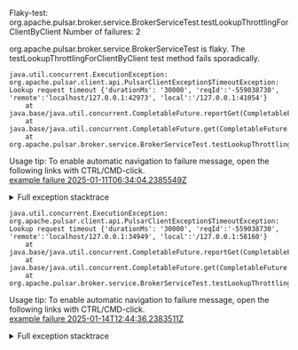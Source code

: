        
Flaky-test: org.apache.pulsar.broker.service.BrokerServiceTest.testLookupThrottlingForClientByClient
Number of failures: 2

org.apache.pulsar.broker.service.BrokerServiceTest is flaky. The testLookupThrottlingForClientByClient test method fails sporadically.

```
java.util.concurrent.ExecutionException: org.apache.pulsar.client.api.PulsarClientException$TimeoutException: Lookup request timeout {'durationMs': '30000', 'reqId':'-559038730', 'remote':'localhost/127.0.0.1:42973', 'local':'/127.0.0.1:41054'}
	at java.base/java.util.concurrent.CompletableFuture.reportGet(CompletableFuture.java:396)
	at java.base/java.util.concurrent.CompletableFuture.get(CompletableFuture.java:2073)
	at org.apache.pulsar.broker.service.BrokerServiceTest.testLookupThrottlingForClientByClient(BrokerServiceTest.java:1141)
```

Usage tip: To enable automatic navigation to failure message, open the following links with CTRL/CMD-click.  
[example failure 2025-01-11T06:34:04.2385549Z](https://github.com/apache/pulsar/actions/runs/12721764903/job/35465235939#step:11:1368)  


<details>
<summary>Full exception stacktrace</summary>
<code><pre>
java.util.concurrent.ExecutionException: org.apache.pulsar.client.api.PulsarClientException$TimeoutException: Lookup request timeout {'durationMs': '30000', 'reqId':'-559038730', 'remote':'localhost/127.0.0.1:42973', 'local':'/127.0.0.1:41054'}
	at java.base/java.util.concurrent.CompletableFuture.reportGet(CompletableFuture.java:396)
	at java.base/java.util.concurrent.CompletableFuture.get(CompletableFuture.java:2073)
	at org.apache.pulsar.broker.service.BrokerServiceTest.testLookupThrottlingForClientByClient(BrokerServiceTest.java:1141)
	at java.base/jdk.internal.reflect.NativeMethodAccessorImpl.invoke0(Native Method)
	at java.base/jdk.internal.reflect.NativeMethodAccessorImpl.invoke(NativeMethodAccessorImpl.java:77)
	at java.base/jdk.internal.reflect.DelegatingMethodAccessorImpl.invoke(DelegatingMethodAccessorImpl.java:43)
	at java.base/java.lang.reflect.Method.invoke(Method.java:569)
	at org.testng.internal.invokers.MethodInvocationHelper.invokeMethod(MethodInvocationHelper.java:139)
	at org.testng.internal.invokers.InvokeMethodRunnable.runOne(InvokeMethodRunnable.java:47)
	at org.testng.internal.invokers.InvokeMethodRunnable.call(InvokeMethodRunnable.java:76)
	at org.testng.internal.invokers.InvokeMethodRunnable.call(InvokeMethodRunnable.java:11)
	at java.base/java.util.concurrent.FutureTask.run(FutureTask.java:264)
	at java.base/java.util.concurrent.ThreadPoolExecutor.runWorker(ThreadPoolExecutor.java:1136)
	at java.base/java.util.concurrent.ThreadPoolExecutor$Worker.run(ThreadPoolExecutor.java:635)
	at java.base/java.lang.Thread.run(Thread.java:840)
Caused by: org.apache.pulsar.client.api.PulsarClientException$TimeoutException: Lookup request timeout {'durationMs': '30000', 'reqId':'-559038730', 'remote':'localhost/127.0.0.1:42973', 'local':'/127.0.0.1:41054'}
	at org.apache.pulsar.client.impl.ClientCnx.checkRequestTimeout(ClientCnx.java:1422)
	at org.apache.pulsar.common.util.Runnables$CatchingAndLoggingRunnable.run(Runnables.java:54)
	at io.netty.util.concurrent.PromiseTask.runTask(PromiseTask.java:98)
	at io.netty.util.concurrent.ScheduledFutureTask.run(ScheduledFutureTask.java:162)
	at io.netty.util.concurrent.AbstractEventExecutor.runTask(AbstractEventExecutor.java:173)
	at io.netty.util.concurrent.AbstractEventExecutor.safeExecute(AbstractEventExecutor.java:166)
	at io.netty.util.concurrent.SingleThreadEventExecutor.runAllTasks(SingleThreadEventExecutor.java:472)
	at io.netty.channel.epoll.EpollEventLoop.run(EpollEventLoop.java:408)
	at io.netty.util.concurrent.SingleThreadEventExecutor$4.run(SingleThreadEventExecutor.java:997)
	at io.netty.util.internal.ThreadExecutorMap$2.run(ThreadExecutorMap.java:74)
	at io.netty.util.concurrent.FastThreadLocalRunnable.run(FastThreadLocalRunnable.java:30)
	... 1 more

</pre></code>
</details>

```
java.util.concurrent.ExecutionException: org.apache.pulsar.client.api.PulsarClientException$TimeoutException: Lookup request timeout {'durationMs': '30000', 'reqId':'-559038730', 'remote':'localhost/127.0.0.1:34949', 'local':'/127.0.0.1:58160'}
	at java.base/java.util.concurrent.CompletableFuture.reportGet(CompletableFuture.java:396)
	at java.base/java.util.concurrent.CompletableFuture.get(CompletableFuture.java:2073)
	at org.apache.pulsar.broker.service.BrokerServiceTest.testLookupThrottlingForClientByClient(BrokerServiceTest.java:1141)
```

Usage tip: To enable automatic navigation to failure message, open the following links with CTRL/CMD-click.  
[example failure 2025-01-14T12:44:36.2383511Z](https://github.com/apache/pulsar/actions/runs/12767331812/job/35586023240#step:11:1366)  


<details>
<summary>Full exception stacktrace</summary>
<code><pre>
java.util.concurrent.ExecutionException: org.apache.pulsar.client.api.PulsarClientException$TimeoutException: Lookup request timeout {'durationMs': '30000', 'reqId':'-559038730', 'remote':'localhost/127.0.0.1:34949', 'local':'/127.0.0.1:58160'}
	at java.base/java.util.concurrent.CompletableFuture.reportGet(CompletableFuture.java:396)
	at java.base/java.util.concurrent.CompletableFuture.get(CompletableFuture.java:2073)
	at org.apache.pulsar.broker.service.BrokerServiceTest.testLookupThrottlingForClientByClient(BrokerServiceTest.java:1141)
	at java.base/jdk.internal.reflect.DirectMethodHandleAccessor.invoke(DirectMethodHandleAccessor.java:103)
	at java.base/java.lang.reflect.Method.invoke(Method.java:580)
	at org.testng.internal.invokers.MethodInvocationHelper.invokeMethod(MethodInvocationHelper.java:139)
	at org.testng.internal.invokers.InvokeMethodRunnable.runOne(InvokeMethodRunnable.java:47)
	at org.testng.internal.invokers.InvokeMethodRunnable.call(InvokeMethodRunnable.java:76)
	at org.testng.internal.invokers.InvokeMethodRunnable.call(InvokeMethodRunnable.java:11)
	at java.base/java.util.concurrent.FutureTask.run(FutureTask.java:317)
	at java.base/java.util.concurrent.ThreadPoolExecutor.runWorker(ThreadPoolExecutor.java:1144)
	at java.base/java.util.concurrent.ThreadPoolExecutor$Worker.run(ThreadPoolExecutor.java:642)
	at java.base/java.lang.Thread.run(Thread.java:1583)
Caused by: org.apache.pulsar.client.api.PulsarClientException$TimeoutException: Lookup request timeout {'durationMs': '30000', 'reqId':'-559038730', 'remote':'localhost/127.0.0.1:34949', 'local':'/127.0.0.1:58160'}
	at org.apache.pulsar.client.impl.ClientCnx.checkRequestTimeout(ClientCnx.java:1422)
	at org.apache.pulsar.common.util.Runnables$CatchingAndLoggingRunnable.run(Runnables.java:54)
	at io.netty.util.concurrent.PromiseTask.runTask(PromiseTask.java:98)
	at io.netty.util.concurrent.ScheduledFutureTask.run(ScheduledFutureTask.java:162)
	at io.netty.util.concurrent.AbstractEventExecutor.runTask(AbstractEventExecutor.java:173)
	at io.netty.util.concurrent.AbstractEventExecutor.safeExecute(AbstractEventExecutor.java:166)
	at io.netty.util.concurrent.SingleThreadEventExecutor.runAllTasks(SingleThreadEventExecutor.java:472)
	at io.netty.channel.epoll.EpollEventLoop.run(EpollEventLoop.java:408)
	at io.netty.util.concurrent.SingleThreadEventExecutor$4.run(SingleThreadEventExecutor.java:997)
	at io.netty.util.internal.ThreadExecutorMap$2.run(ThreadExecutorMap.java:74)
	at io.netty.util.concurrent.FastThreadLocalRunnable.run(FastThreadLocalRunnable.java:30)
	... 1 more

</pre></code>
</details>

